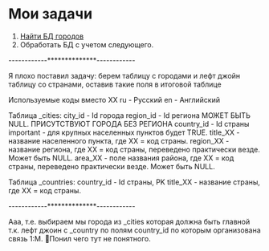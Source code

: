 # Мои задачи
1. [Найти БД городов](in_dataset)
2. Обработать БД с учетом следующего.

------------**************------------

Я плохо поставил задачу: берем таблицу с городами и лефт джойн таблицу со странами, оставив такие поля в итоговой таблице

Используемые коды вместо XX
ru - Русский
en - Английский

Таблица _cities:
city_id - Id города
region_id - Id региона   МОЖЕТ БЫТЬ NULL. ПРИСУТСТВУЮТ ГОРОДА БЕЗ РЕГИОНА
country_id - Id страны
important - для крупных населенных пунктов будет TRUE.
title_XX - название населенного пункта, где XX = код страны.
region_XX - название региона, где XX = код страны, переведено практически везде. Может быть NULL.
area_XX - поле названия района, где XX = код страны, переведено практически везде. Может быть NULL.

Таблица _countries:
country_id - Id страны, PK
title_XX - название страны, где XX = код страны.

------------**************------------

Ааа, т.е. выбираем мы города из _cities которая должна быть главной т.к. лефт джоин с _country по полям  country_id по которым организована связь 1:М. 🤪Понил чего тут не понятного.